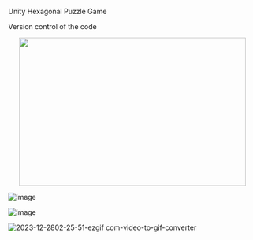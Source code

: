 Unity Hexagonal Puzzle Game

Version control of the code
<p align="center">
  <img width="460" height="300" src="https://github.com/dupitydumb/HexagonalPuzzle/assets/37872714/953929ba-e7ec-47c4-a5e8-8ee704da3860)">
</p>


![image](https://github.com/dupitydumb/HexagonalPuzzle/assets/37872714/82b98678-5dcd-4297-8b3b-782c5e7a3735)

![image](https://github.com/dupitydumb/HexagonalPuzzle/assets/37872714/4acb1ae3-00a1-43f6-856c-179bfe84ff40)


![2023-12-2802-25-51-ezgif com-video-to-gif-converter](https://github.com/dupitydumb/HexagonalPuzzle/assets/37872714/953929ba-e7ec-47c4-a5e8-8ee704da3860)
